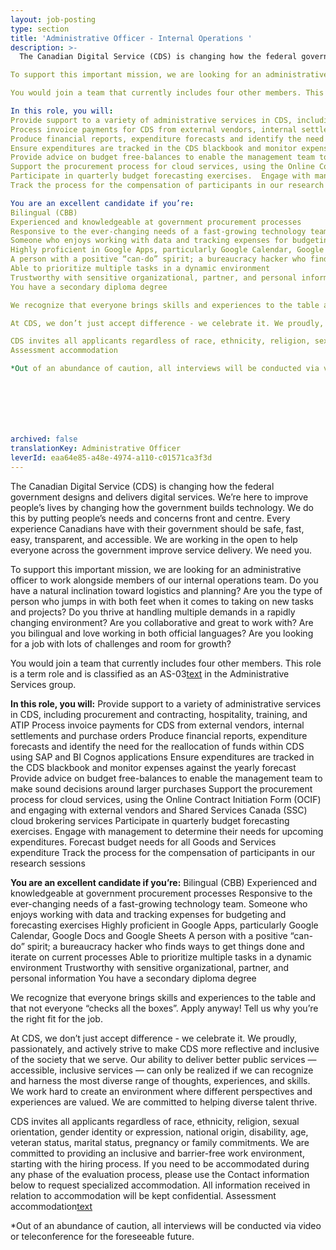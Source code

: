 ```yaml
---
layout: job-posting
type: section
title: 'Administrative Officer - Internal Operations '
description: >-
  The Canadian Digital Service (CDS) is changing how the federal government designs and delivers digital services. We’re here to improve people’s lives by changing how the government builds technology. We do this by putting people’s needs and concerns front and centre. Every experience Canadians have with their government should be safe, fast, easy, transparent, and accessible. We are working in the open to help everyone across the government improve service delivery. We need you.

To support this important mission, we are looking for an administrative officer to work alongside members of our internal operations team. Do you have a natural inclination toward logistics and planning? Are you the type of person who jumps in with both feet when it comes to taking on new tasks and projects? Do you thrive at handling multiple demands in a rapidly changing environment? Are you collaborative and great to work with? Are you bilingual and love working in both official languages? Are you looking for a job with lots of challenges and room for growth? 

You would join a team that currently includes four other members. This role is a term role and is classified as an AS-03 in the Administrative Services group.

In this role, you will:
Provide support to a variety of administrative services in CDS, including procurement and contracting, hospitality, training, and ATIP
Process invoice payments for CDS from external vendors, internal settlements and purchase orders
Produce financial reports, expenditure forecasts and identify the need for the reallocation of funds within CDS using SAP and BI Cognos applications
Ensure expenditures are tracked in the CDS blackbook and monitor expenses against the yearly forecast
Provide advice on budget free-balances to enable the management team to make  sound decisions around larger purchases
Support the procurement process for cloud services, using the Online Contract Initiation Form (OCIF) and engaging with external vendors and Shared Services Canada (SSC) cloud brokering services
Participate in quarterly budget forecasting exercises.  Engage with management to determine their needs for upcoming expenditures.  Forecast budget needs for all Goods and Services expenditure
Track the process for the compensation of participants in our research sessions

You are an excellent candidate if you’re:
Bilingual (CBB)
Experienced and knowledgeable at government procurement processes
Responsive to the ever-changing needs of a fast-growing technology team.
Someone who enjoys working with data and tracking expenses for budgeting and forecasting exercises
Highly proficient in Google Apps, particularly Google Calendar, Google Docs and Google Sheets
A person with a positive “can-do” spirit; a bureaucracy hacker who finds ways to get things done and iterate on current processes
Able to prioritize multiple tasks in a dynamic environment
Trustworthy with sensitive organizational, partner, and personal information
You have a secondary diploma degree

We recognize that everyone brings skills and experiences to the table and that not everyone “checks all the boxes”. Apply anyway! Tell us why you’re the right fit for the job.

At CDS, we don’t just accept difference - we celebrate it. We proudly, passionately, and actively strive to make CDS more reflective and inclusive of the society that we serve. Our ability to deliver better public services — accessible, inclusive services — can only be realized if we can recognize and harness the most diverse range of thoughts, experiences, and skills. We work hard to create an environment where different perspectives and experiences are valued. We are committed to helping diverse talent thrive.

CDS invites all applicants regardless of race, ethnicity, religion, sexual orientation, gender identity or expression, national origin, disability, age, veteran status, marital status, pregnancy or family commitments. We are committed to providing an inclusive and barrier-free work environment, starting with the hiring process. If you need to be accommodated during any phase of the evaluation process, please use the Contact information below to request specialized accommodation. All information received in relation to accommodation will be kept confidential.
Assessment accommodation

*Out of an abundance of caution, all interviews will be conducted via video or teleconference for the foreseeable future.







archived: false
translationKey: Administrative Officer
leverId: eaa64e85-a48e-4974-a110-c01571ca3f3d
---
```


The Canadian Digital Service (CDS) is changing how the federal government designs and delivers digital services. We’re here to improve people’s lives by changing how the government builds technology. We do this by putting people’s needs and concerns front and centre. Every experience Canadians have with their government should be safe, fast, easy, transparent, and accessible. We are working in the open to help everyone across the government improve service delivery. We need you.

To support this important mission, we are looking for an administrative officer to work alongside members of our internal operations team. Do you have a natural inclination toward logistics and planning? Are you the type of person who jumps in with both feet when it comes to taking on new tasks and projects? Do you thrive at handling multiple demands in a rapidly changing environment? Are you collaborative and great to work with? Are you bilingual and love working in both official languages? Are you looking for a job with lots of challenges and room for growth? 

You would join a team that currently includes four other members. This role is a term role and is classified as an AS-03[text](https://www.tbs-sct.gc.ca/agreements-conventions/view-visualiser-eng.aspx?id=15#toc27742227743) in the Administrative Services group.

**In this role, you will:**
Provide support to a variety of administrative services in CDS, including procurement and contracting, hospitality, training, and ATIP
Process invoice payments for CDS from external vendors, internal settlements and purchase orders
Produce financial reports, expenditure forecasts and identify the need for the reallocation of funds within CDS using SAP and BI Cognos applications
Ensure expenditures are tracked in the CDS blackbook and monitor expenses against the yearly forecast
Provide advice on budget free-balances to enable the management team to make  sound decisions around larger purchases
Support the procurement process for cloud services, using the Online Contract Initiation Form (OCIF) and engaging with external vendors and Shared Services Canada (SSC) cloud brokering services
Participate in quarterly budget forecasting exercises.  Engage with management to determine their needs for upcoming expenditures.  Forecast budget needs for all Goods and Services expenditure
Track the process for the compensation of participants in our research sessions

**You are an excellent candidate if you’re:**
Bilingual (CBB)
Experienced and knowledgeable at government procurement processes
Responsive to the ever-changing needs of a fast-growing technology team.
Someone who enjoys working with data and tracking expenses for budgeting and forecasting exercises
Highly proficient in Google Apps, particularly Google Calendar, Google Docs and Google Sheets
A person with a positive “can-do” spirit; a bureaucracy hacker who finds ways to get things done and iterate on current processes
Able to prioritize multiple tasks in a dynamic environment
Trustworthy with sensitive organizational, partner, and personal information
You have a secondary diploma degree

We recognize that everyone brings skills and experiences to the table and that not everyone “checks all the boxes”. Apply anyway! Tell us why you’re the right fit for the job.

At CDS, we don’t just accept difference - we celebrate it. We proudly, passionately, and actively strive to make CDS more reflective and inclusive of the society that we serve. Our ability to deliver better public services — accessible, inclusive services — can only be realized if we can recognize and harness the most diverse range of thoughts, experiences, and skills. We work hard to create an environment where different perspectives and experiences are valued. We are committed to helping diverse talent thrive.

CDS invites all applicants regardless of race, ethnicity, religion, sexual orientation, gender identity or expression, national origin, disability, age, veteran status, marital status, pregnancy or family commitments. We are committed to providing an inclusive and barrier-free work environment, starting with the hiring process. If you need to be accommodated during any phase of the evaluation process, please use the Contact information below to request specialized accommodation. All information received in relation to accommodation will be kept confidential.
Assessment accommodation[text](https://www.canada.ca/en/public-service-commission/services/assessment-accommodation-page.html)

*Out of an abundance of caution, all interviews will be conducted via video or teleconference for the foreseeable future.







